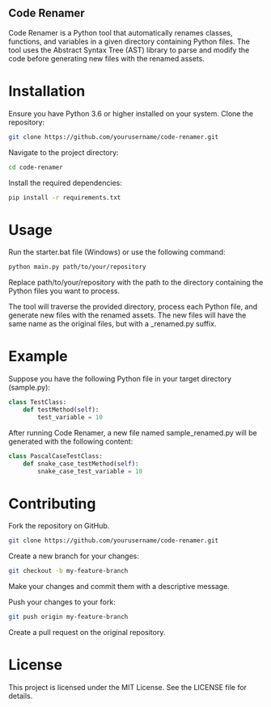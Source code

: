## Code Renamer
Code Renamer is a Python tool that automatically renames classes, functions, and variables in a given directory containing Python files. The tool uses the Abstract Syntax Tree (AST) library to parse and modify the code before generating new files with the renamed assets.

# Installation
Ensure you have Python 3.6 or higher installed on your system.
Clone the repository:
```bash
git clone https://github.com/yourusername/code-renamer.git
```
Navigate to the project directory:
``` bash
cd code-renamer
```
Install the required dependencies:
``` bash
pip install -r requirements.txt
```
# Usage
Run the starter.bat file (Windows) or use the following command:
``` bash
python main.py path/to/your/repository
```
Replace path/to/your/repository with the path to the directory containing the Python files you want to process.

The tool will traverse the provided directory, process each Python file, and generate new files with the renamed assets. The new files will have the same name as the original files, but with a _renamed.py suffix.

# Example
Suppose you have the following Python file in your target directory (sample.py):

```python
class TestClass:
    def testMethod(self):
        test_variable = 10
```
After running Code Renamer, a new file named sample_renamed.py will be generated with the following content:

```python
class PascalCaseTestClass:
    def snake_case_testMethod(self):
        snake_case_test_variable = 10
```

# Contributing
Fork the repository on GitHub.
```bash
git clone https://github.com/yourusername/code-renamer.git
```
Create a new branch for your changes:
```bash
git checkout -b my-feature-branch
```
Make your changes and commit them with a descriptive message.

Push your changes to your fork:
```bash
git push origin my-feature-branch
```

Create a pull request on the original repository.

# License
This project is licensed under the MIT License. See the LICENSE file for details.